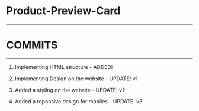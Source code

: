 # Product-Preview-Card

----------------------------------
# COMMITS
----------------------------------
1. Implementing HTML structure - ADDED!

2. Implementing Design on the website - UPDATE! v1

3. Added a styling on the website - UPDATE! v2

4. Added a reponsive design for mobiles - UPDATE! v3